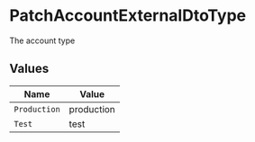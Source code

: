 # PatchAccountExternalDtoType

The account type


## Values

| Name         | Value        |
| ------------ | ------------ |
| `Production` | production   |
| `Test`       | test         |